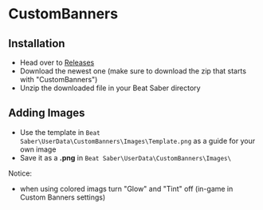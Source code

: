 # CustomBanners
## Installation
- Head over to [Releases](https://github.com/ToniMacaroni/CustomBanners/releases)
- Download the newest one (make sure to download the zip that starts with "CustomBanners")
- Unzip the downloaded file in your Beat Saber directory

## Adding Images
- Use the template in `Beat Saber\UserData\CustomBanners\Images\Template.png`
  as a guide for your own image
- Save it as a **.png** in `Beat Saber\UserData\CustomBanners\Images\`

Notice:
- when using colored imags turn "Glow" and "Tint" off (in-game in Custom Banners settings)
